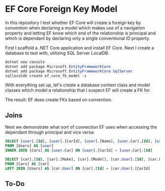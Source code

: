 # EF Core Foreign Key Model

In this repository I test whether EF Core will create a foreign key by convention when
declaring a model which makes use of a navigation property and letting EF know which
end of the relationship is principal and which is dependant by declaring only a single
conventional ID property.

First I scaffold a .NET Core application and install EF Core. Next I create a database
to test with, utilizing SQL Server LocalDB.

```powershell
dotnet new console
dotnet add package Microsoft.EntityFrameworkCore
dotnet add package Microsoft.EntityFrameworkCore.SqlServer
sqllocaldb create ef_core_fk_model -s
```

With everything set up, let's create a database context class and model classes which
model a relationship that I suspect EF will create a FK for.

The result: EF does create FKs based on convention.

## Joins

Next we demonstrate what sort of connection EF uses when accessing the dependant through
principal and vice versa:

```sql
SELECT [user].[Id], [user].[CarId], [user].[Name], [user.Car].[Id], [user.Car].[Make], [user.Car].[Model]
FROM [Users] AS [user]
INNER JOIN [Cars] AS [user.Car] ON [user].[CarId] = [user.Car].[Id]
```

```sql
SELECT [car].[Id], [car].[Make], [car].[Model], [car.User].[Id], [car.User].[CarId], [car.User].[Name]
FROM [Cars] AS [car]
LEFT JOIN [Users] AS [car.User] ON [car].[Id] = [car.User].[CarId]
```

## To-Do
